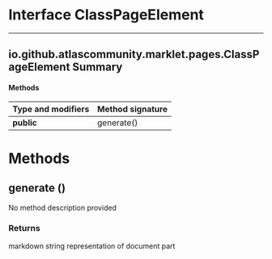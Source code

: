 Interface ClassPageElement
==========================
---
io.github.atlascommunity.marklet.pages.ClassPageElement
Summary
-------
#### Methods
| Type and modifiers | Method signature |
| ------------------ | ---------------- |
| **public**         | generate()       |

Methods
=======
generate ()
-----------
No method description provided
### Returns
markdown string representation of document part


